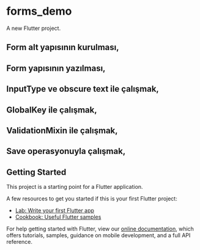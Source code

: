 # forms_demo

A new Flutter project.

## Form alt yapısının kurulması,
## Form yapısının yazılması,
## InputType ve obscure text ile çalışmak,
## GlobalKey ile çalışmak,
## ValidationMixin ile çalışmak,
## Save operasyonuyla çalışmak,

## Getting Started

This project is a starting point for a Flutter application.

A few resources to get you started if this is your first Flutter project:

- [Lab: Write your first Flutter app](https://flutter.dev/docs/get-started/codelab)
- [Cookbook: Useful Flutter samples](https://flutter.dev/docs/cookbook)

For help getting started with Flutter, view our
[online documentation](https://flutter.dev/docs), which offers tutorials,
samples, guidance on mobile development, and a full API reference.

